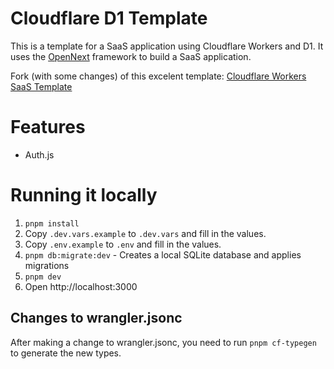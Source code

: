 # Cloudflare D1 Template

This is a template for a SaaS application using Cloudflare Workers and D1. It uses the [OpenNext](https://opennext.js.org/cloudflare) framework to build a SaaS application.

Fork (with some changes) of this excelent template: [Cloudflare Workers SaaS Template](https://github.com/LubomirGeorgiev/cloudflare-workers-nextjs-saas-template)

# Features

- Auth.js

# Running it locally

1. `pnpm install`
2.  Copy `.dev.vars.example` to `.dev.vars` and fill in the values.
3.  Copy `.env.example` to `.env` and fill in the values.
4. `pnpm db:migrate:dev` - Creates a local SQLite database and applies migrations
5. `pnpm dev`
6.  Open http://localhost:3000

## Changes to wrangler.jsonc

After making a change to wrangler.jsonc, you need to run `pnpm cf-typegen` to generate the new types.

